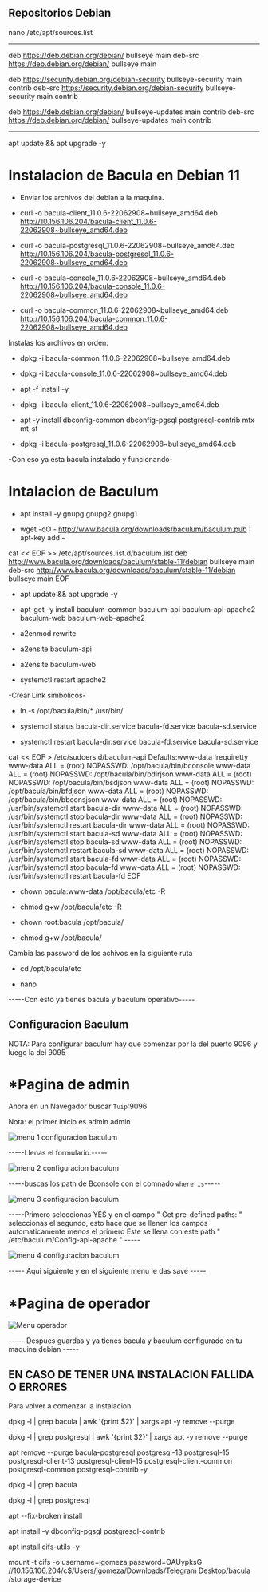## Repositorios Debian

nano /etc/apt/sources.list

--------------

deb https://deb.debian.org/debian/ bullseye main
deb-src https://deb.debian.org/debian/ bullseye main

deb https://security.debian.org/debian-security bullseye-security main contrib
deb-src https://security.debian.org/debian-security bullseye-security main contrib

deb https://deb.debian.org/debian/ bullseye-updates main contrib
deb-src https://deb.debian.org/debian/ bullseye-updates main contrib

-----------

apt update && apt upgrade -y

# Instalacion de Bacula en Debian 11


* Enviar los archivos del debian a la maquina.

  
-  curl -o bacula-client_11.0.6-22062908~bullseye_amd64.deb http://10.156.106.204/bacula-client_11.0.6-22062908~bullseye_amd64.deb

-  curl -o bacula-postgresql_11.0.6-22062908~bullseye_amd64.deb http://10.156.106.204/bacula-postgresql_11.0.6-22062908~bullseye_amd64.deb

-  curl -o bacula-console_11.0.6-22062908~bullseye_amd64.deb http://10.156.106.204/bacula-console_11.0.6-22062908~bullseye_amd64.deb

-  curl -o bacula-common_11.0.6-22062908~bullseye_amd64.deb http://10.156.106.204/bacula-common_11.0.6-22062908~bullseye_amd64.deb


Instalas los archivos en orden. 


-  dpkg -i bacula-common_11.0.6-22062908~bullseye_amd64.deb

-  dpkg -i bacula-console_11.0.6-22062908~bullseye_amd64.deb

-  apt -f install -y

-  dpkg -i bacula-client_11.0.6-22062908~bullseye_amd64.deb

-  apt -y install dbconfig-common dbconfig-pgsql postgresql-contrib mtx mt-st

-  dpkg -i bacula-postgresql_11.0.6-22062908~bullseye_amd64.deb



-Con eso ya esta bacula instalado y funcionando-


# Intalacion de Baculum


-  apt install -y gnupg gnupg2 gnupg1

-  wget -qO - http://www.bacula.org/downloads/baculum/baculum.pub | apt-key add -


cat << EOF >> /etc/apt/sources.list.d/baculum.list
deb http://www.bacula.org/downloads/baculum/stable-11/debian bullseye main
deb-src http://www.bacula.org/downloads/baculum/stable-11/debian bullseye main
EOF


-  apt update && apt upgrade -y

-  apt-get -y install baculum-common baculum-api baculum-api-apache2 baculum-web baculum-web-apache2

-  a2enmod rewrite

-  a2ensite baculum-api

-  a2ensite baculum-web

-  systemctl restart apache2


-Crear Link simbolicos-


-  ln -s /opt/bacula/bin/* /usr/bin/

-  systemctl status bacula-dir.service bacula-fd.service bacula-sd.service

-  systemctl restart bacula-dir.service bacula-fd.service bacula-sd.service


cat << EOF > /etc/sudoers.d/baculum-api
Defaults:www-data !requiretty
www-data ALL = (root) NOPASSWD: /opt/bacula/bin/bconsole
www-data ALL = (root) NOPASSWD: /opt/bacula/bin/bdirjson
www-data ALL = (root) NOPASSWD: /opt/bacula/bin/bsdjson
www-data ALL = (root) NOPASSWD: /opt/bacula/bin/bfdjson
www-data ALL = (root) NOPASSWD: /opt/bacula/bin/bbconsjson
www-data ALL = (root) NOPASSWD: /usr/bin/systemctl start bacula-dir
www-data ALL = (root) NOPASSWD: /usr/bin/systemctl stop bacula-dir
www-data ALL = (root) NOPASSWD: /usr/bin/systemctl restart bacula-dir
www-data ALL = (root) NOPASSWD: /usr/bin/systemctl start bacula-sd
www-data ALL = (root) NOPASSWD: /usr/bin/systemctl stop bacula-sd
www-data ALL = (root) NOPASSWD: /usr/bin/systemctl restart bacula-sd
www-data ALL = (root) NOPASSWD: /usr/bin/systemctl start bacula-fd
www-data ALL = (root) NOPASSWD: /usr/bin/systemctl stop bacula-fd
www-data ALL = (root) NOPASSWD: /usr/bin/systemctl restart bacula-fd
EOF

-  chown bacula:www-data /opt/bacula/etc -R

-  chmod g+w /opt/bacula/etc -R

-  chown root:bacula /opt/bacula/

-  chmod g+w /opt/bacula/

Cambia las password de los achivos en la siguiente ruta

-  cd /opt/bacula/etc

- nano <archivo>  


-----Con esto ya tienes bacula y baculum operativo-----


## Configuracion Baculum


NOTA: Para configurar baculum hay que comenzar por la del puerto 9096 y luego la del 9095

# *Pagina de admin 

Ahora en un Navegador buscar `Tuip`:9096  


Nota: el primer inicio es admin admin

![menu 1 configuracion baculum](./images/image.png)

-----Llenas el formulario.-----


![menu 2 configuracion baculum](./images/image-1.png)


-----buscas los path de Bconsole con el comnado `where is`-----

![menu 3 configuracion baculum](./images/image-3.png)


-----Primero seleccionas YES y en el campo " Get pre-defined paths: " seleccionas el segundo, esto hace que se llenen los campos automaticamente menos el primero Este se llena con  este path " /etc/baculum/Config-api-apache " -----

![menu 4 configuracion baculum](./images/image-4.png)

----- Aqui siguiente y en el siguiente menu le das save -----

# *Pagina de operador
![Menu operador](./images/image-5.png)

----- Despues guardas y ya tienes bacula y baculum configurado en tu maquina debian -----



## EN CASO DE TENER UNA INSTALACION FALLIDA O ERRORES
Para volver a comenzar la instalacion 

dpkg -l | grep bacula | awk '{print $2}' | xargs apt -y remove --purge

dpkg -l | grep postgresql | awk '{print $2}' | xargs apt -y remove --purge

apt remove --purge bacula-postgresql postgresql-13 postgresql-15 postgresql-client-13 postgresql-client-15 postgresql-client-common postgresql-common postgresql-contrib -y

dpkg -l | grep bacula

dpkg -l | grep postgresql

apt --fix-broken install

apt install -y dbconfig-pgsql postgresql-contrib

apt install cifs-utils -y

mount -t cifs -o username=jgomeza,password=OAUypksG //10.156.106.204/c$/Users/jgomeza/Downloads/Telegram Desktop/bacula /storage-device



